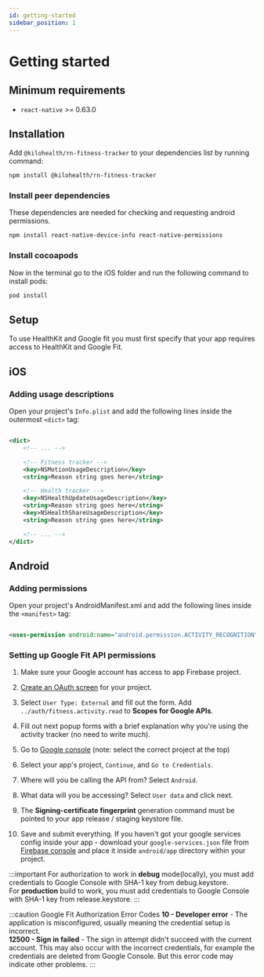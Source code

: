 ```yaml
---
id: getting-started
sidebar_position: 1
---
```


# Getting started

## Minimum requirements

- `react-native` >= 0.63.0

## Installation

Add `@kilohealth/rn-fitness-tracker` to your dependencies list by running command:

```bash npm2yarn
npm install @kilohealth/rn-fitness-tracker
```

### Install peer dependencies

These dependencies are needed for checking and requesting android permissions.

```bash npm2yarn
npm install react-native-device-info react-native-permissions
```

### Install cocoapods

Now in the terminal go to the iOS folder and run the following command to install pods:

```bash
pod install
```

## Setup

To use HealthKit and Google fit you must first specify that your app requires access to HealthKit and Google Fit.

## iOS

### Adding usage descriptions

Open your project's `Info.plist` and add the following lines inside the outermost `<dict>` tag:

```xml

<dict>
    <!-- ... -->

    <!-- Fitness tracker -->
    <key>NSMotionUsageDescription</key>
    <string>Reason string goes here</string>

    <!-- Health tracker -->
    <key>NSHealthUpdateUsageDescription</key>
    <string>Reason string goes here</string>
    <key>NSHealthShareUsageDescription</key>
    <string>Reason string goes here</string>

    <!-- ... -->
</dict>
```

## Android

### Adding permissions

Open your project's AndroidManifest.xml and add the following lines inside the `<manifest>` tag:

```xml

<uses-permission android:name="android.permission.ACTIVITY_RECOGNITION"/>
```

### Setting up Google Fit API permissions

1. Make sure your Google account has access to app Firebase project.

2. [Create an OAuth screen](https://console.developers.google.com/apis/credentials/consent) for your project.

3. Select `User Type: External` and fill out the form. Add `../auth/fitness.activity.read` to
   **Scopes for Google APIs**.

4. Fill out next popup forms with a brief explanation why you're using the activity tracker (no need to write much).

5. Go to [Google console](https://console.developers.google.com/flows/enableapi?apiid=fitness&pli=1) (note: select the
   correct project at the top)

6. Select your app's project, `Continue`, and `Go to Credentials`.

7. Where will you be calling the API from? Select `Android`.

8. What data will you be accessing? Select `User data` and click next.

9. The **Signing-certificate fingerprint** generation command must be pointed to your app release / staging keystore
   file.

10. Save and submit everything. If you haven't got your google services config inside your app - download
    your `google-services.json` file from [Firebase console](https://console.firebase.google.com) and place it
    inside `android/app` directory within your project.

:::important
For authorization to work in **debug** mode(locally), you must add credentials to Google Console with SHA-1 key from
debug.keystore.  
For **production** build to work, you must add credentials to Google Console with SHA-1 key from release.keystore.
:::

:::caution Google Fit Authorization Error Codes
**10 - Developer error** - The application is misconfigured, usually meaning the credential setup is incorrect.  
**12500 - Sign in failed** - The sign in attempt didn't succeed with the current account. This may also occur with the
incorrect credentials, for example the credentials are deleted from Google Console. But this error code may indicate
other problems.
:::
